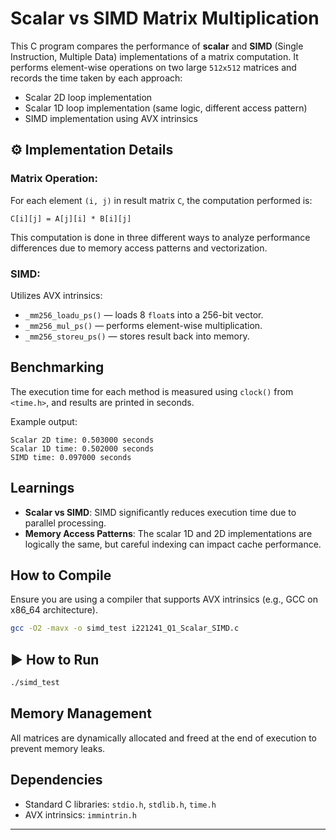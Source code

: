 
# Scalar vs SIMD Matrix Multiplication



This C program compares the performance of **scalar** and **SIMD** (Single Instruction, Multiple Data) implementations of a matrix computation. It performs element-wise operations on two large `512x512` matrices and records the time taken by each approach:

* Scalar 2D loop implementation
* Scalar 1D loop implementation (same logic, different access pattern)
* SIMD implementation using AVX intrinsics

## ⚙️ Implementation Details

### Matrix Operation:

For each element `(i, j)` in result matrix `C`, the computation performed is:

```
C[i][j] = A[j][i] * B[i][j]
```

This computation is done in three different ways to analyze performance differences due to memory access patterns and vectorization.

### SIMD:

Utilizes AVX intrinsics:

* `_mm256_loadu_ps()` — loads 8 `float`s into a 256-bit vector.
* `_mm256_mul_ps()` — performs element-wise multiplication.
* `_mm256_storeu_ps()` — stores result back into memory.

##  Benchmarking

The execution time for each method is measured using `clock()` from `<time.h>`, and results are printed in seconds.

Example output:

```
Scalar 2D time: 0.503000 seconds
Scalar 1D time: 0.502000 seconds
SIMD time: 0.097000 seconds
```

##  Learnings

* **Scalar vs SIMD**: SIMD significantly reduces execution time due to parallel processing.
* **Memory Access Patterns**: The scalar 1D and 2D implementations are logically the same, but careful indexing can impact cache performance.

##  How to Compile

Ensure you are using a compiler that supports AVX intrinsics (e.g., GCC on x86\_64 architecture).

```bash
gcc -O2 -mavx -o simd_test i221241_Q1_Scalar_SIMD.c
```

## ▶ How to Run

```bash
./simd_test
```

##  Memory Management

All matrices are dynamically allocated and freed at the end of execution to prevent memory leaks.

##  Dependencies

* Standard C libraries: `stdio.h`, `stdlib.h`, `time.h`
* AVX intrinsics: `immintrin.h`

---


